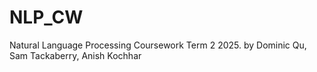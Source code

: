 # NLP_CW
Natural Language Processing Coursework Term 2 2025.
by Dominic Qu, Sam Tackaberry, Anish Kochhar
